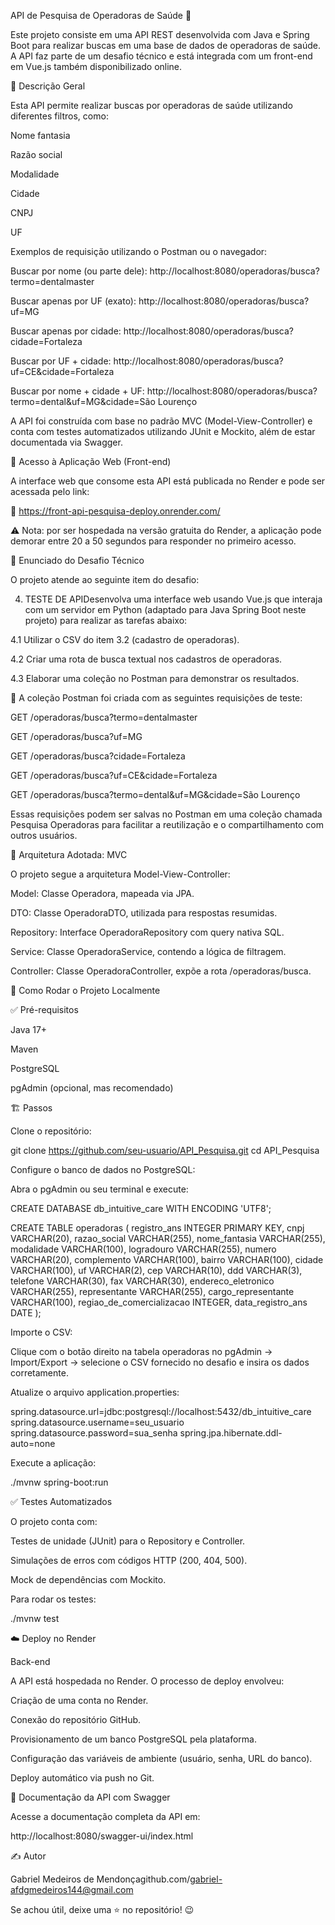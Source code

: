API de Pesquisa de Operadoras de Saúde 🏥

Este projeto consiste em uma API REST desenvolvida com Java e Spring Boot para realizar buscas em uma base de dados de operadoras de saúde. A API faz parte de um desafio técnico e está integrada com um front-end em Vue.js também disponibilizado online.

📌 Descrição Geral

Esta API permite realizar buscas por operadoras de saúde utilizando diferentes filtros, como:

Nome fantasia

Razão social

Modalidade

Cidade

CNPJ

UF

Exemplos de requisição utilizando o Postman ou o navegador:

Buscar por nome (ou parte dele):
http://localhost:8080/operadoras/busca?termo=dentalmaster

Buscar apenas por UF (exato):
http://localhost:8080/operadoras/busca?uf=MG

Buscar apenas por cidade:
http://localhost:8080/operadoras/busca?cidade=Fortaleza

Buscar por UF + cidade:
http://localhost:8080/operadoras/busca?uf=CE&cidade=Fortaleza

Buscar por nome + cidade + UF:
http://localhost:8080/operadoras/busca?termo=dental&uf=MG&cidade=São Lourenço

A API foi construída com base no padrão MVC (Model-View-Controller) e conta com testes automatizados utilizando JUnit e Mockito, além de estar documentada via Swagger.

🚀 Acesso à Aplicação Web (Front-end)

A interface web que consome esta API está publicada no Render e pode ser acessada pelo link:

🔗 https://front-api-pesquisa-deploy.onrender.com/

⚠️ Nota: por ser hospedada na versão gratuita do Render, a aplicação pode demorar entre 20 a 50 segundos para responder no primeiro acesso.

🧪 Enunciado do Desafio Técnico

O projeto atende ao seguinte item do desafio:

4. TESTE DE APIDesenvolva uma interface web usando Vue.js que interaja com um servidor em Python (adaptado para Java Spring Boot neste projeto) para realizar as tarefas abaixo:

4.1 Utilizar o CSV do item 3.2 (cadastro de operadoras).

4.2 Criar uma rota de busca textual nos cadastros de operadoras.

4.3 Elaborar uma coleção no Postman para demonstrar os resultados.

📁 A coleção Postman foi criada com as seguintes requisições de teste:

GET /operadoras/busca?termo=dentalmaster

GET /operadoras/busca?uf=MG

GET /operadoras/busca?cidade=Fortaleza

GET /operadoras/busca?uf=CE&cidade=Fortaleza

GET /operadoras/busca?termo=dental&uf=MG&cidade=São Lourenço

Essas requisições podem ser salvas no Postman em uma coleção chamada Pesquisa Operadoras para facilitar a reutilização e o compartilhamento com outros usuários.

🧱 Arquitetura Adotada: MVC

O projeto segue a arquitetura Model-View-Controller:

Model: Classe Operadora, mapeada via JPA.

DTO: Classe OperadoraDTO, utilizada para respostas resumidas.

Repository: Interface OperadoraRepository com query nativa SQL.

Service: Classe OperadoraService, contendo a lógica de filtragem.

Controller: Classe OperadoraController, expõe a rota /operadoras/busca.

💾 Como Rodar o Projeto Localmente

✅ Pré-requisitos

Java 17+

Maven

PostgreSQL

pgAdmin (opcional, mas recomendado)

🏗️ Passos

Clone o repositório:

git clone https://github.com/seu-usuario/API_Pesquisa.git
cd API_Pesquisa

Configure o banco de dados no PostgreSQL:

Abra o pgAdmin ou seu terminal e execute:

CREATE DATABASE db_intuitive_care WITH ENCODING 'UTF8';

CREATE TABLE operadoras (
    registro_ans INTEGER PRIMARY KEY,
    cnpj VARCHAR(20),
    razao_social VARCHAR(255),
    nome_fantasia VARCHAR(255),
    modalidade VARCHAR(100),
    logradouro VARCHAR(255),
    numero VARCHAR(20),
    complemento VARCHAR(100),
    bairro VARCHAR(100),
    cidade VARCHAR(100),
    uf VARCHAR(2),
    cep VARCHAR(10),
    ddd VARCHAR(3),
    telefone VARCHAR(30),
    fax VARCHAR(30),
    endereco_eletronico VARCHAR(255),
    representante VARCHAR(255),
    cargo_representante VARCHAR(100),
    regiao_de_comercializacao INTEGER,
    data_registro_ans DATE
);

Importe o CSV:

Clique com o botão direito na tabela operadoras no pgAdmin → Import/Export → selecione o CSV fornecido no desafio e insira os dados corretamente.

Atualize o arquivo application.properties:

spring.datasource.url=jdbc:postgresql://localhost:5432/db_intuitive_care
spring.datasource.username=seu_usuario
spring.datasource.password=sua_senha
spring.jpa.hibernate.ddl-auto=none

Execute a aplicação:

./mvnw spring-boot:run

✅ Testes Automatizados

O projeto conta com:

Testes de unidade (JUnit) para o Repository e Controller.

Simulações de erros com códigos HTTP (200, 404, 500).

Mock de dependências com Mockito.

Para rodar os testes:

./mvnw test

☁️ Deploy no Render

Back-end

A API está hospedada no Render. O processo de deploy envolveu:

Criação de uma conta no Render.

Conexão do repositório GitHub.

Provisionamento de um banco PostgreSQL pela plataforma.

Configuração das variáveis de ambiente (usuário, senha, URL do banco).

Deploy automático via push no Git.

🧭 Documentação da API com Swagger

Acesse a documentação completa da API em:

http://localhost:8080/swagger-ui/index.html

✍️ Autor

Gabriel Medeiros de Mendonçagithub.com/gabriel-afdgmedeiros144@gmail.com

Se achou útil, deixe uma ⭐ no repositório! 😉
